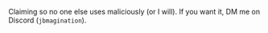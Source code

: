 Claiming so no one else uses maliciously (or I will). If you want it, DM me on Discord (`jbmagination`).
